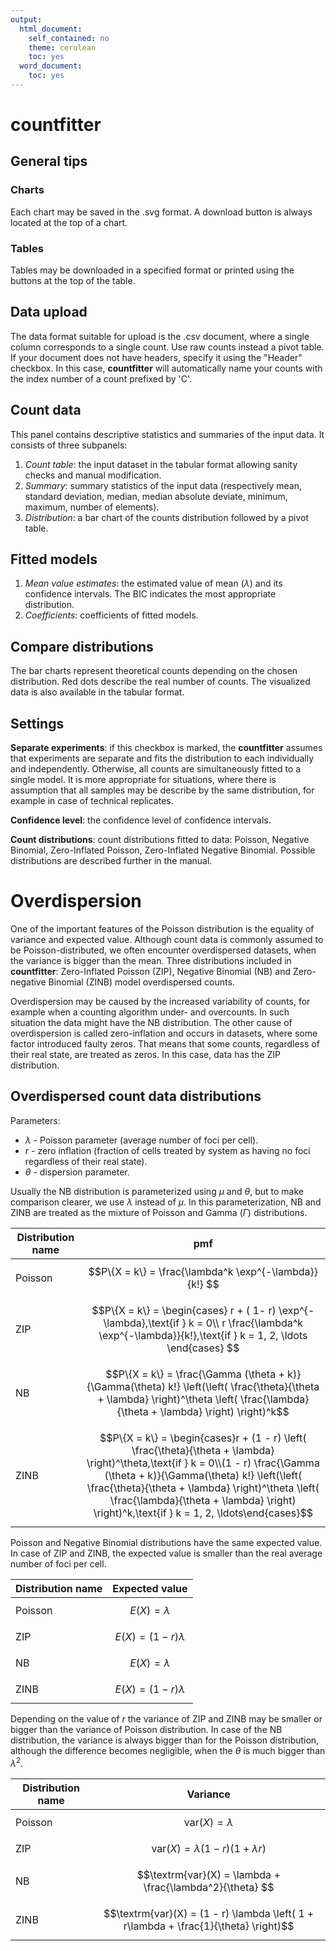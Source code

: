 ```yaml
---
output:
  html_document:
    self_contained: no
    theme: cerulean
    toc: yes
  word_document:
    toc: yes
---
```


# **countfitter**

## General tips

### Charts
Each chart may be saved in the .svg format. A download button is always located at the top of a chart. 

### Tables
Tables may be downloaded in a specified format or printed using the buttons at the top of the table.

## Data upload

The data format suitable for upload is the .csv document, where a single column corresponds to a single count. Use raw counts instead a pivot table. If your document does not have headers, specify it using the "Header" checkbox. In this case, **countfitter** will automatically name your counts with the index number of a count prefixed by 'C'.  

## Count data

This panel contains descriptive statistics and summaries of the input data. It consists of three subpanels:  
1. *Count table*: the input dataset in the tabular format allowing sanity checks and manual modification.
2. *Summary*: summary statistics of the input data (respectively mean, standard deviation, median, median absolute deviate, minimum, maximum, number of elements).  
3. *Distribution*: a bar chart of the counts distribution followed by a pivot table.  

## Fitted models

1. *Mean value estimates*: the estimated value of mean ($\lambda$) and its confidence intervals. The BIC indicates the most appropriate distribution.    
2. *Coefficients*: coefficients of fitted models. 

## Compare distributions

The bar charts represent theoretical counts depending on the chosen distribution. Red dots describe the real number of counts. The visualized data is also available in the tabular format.

## Settings

**Separate experiments**: if this checkbox is marked, the **countfitter** assumes that experiments are separate and fits the distribution to each individually and independently. Otherwise, all counts are simultaneously fitted to a single model. It is more appropriate for situations, where there is assumption that all samples may be describe by the same distribution, for example in case of technical replicates.  

**Confidence level**: the confidence level of confidence intervals.  

**Count distributions**: count distributions fitted to data: Poisson, Negative Binomial, Zero-Inflated Poisson, Zero-Inflated Negative Binomial. Possible distributions are described further in the manual.  

# Overdispersion

One of the important features of the Poisson distribution is the equality of variance and expected value. Although count data is commonly assumed to be Poisson-distributed, we often encounter overdispersed datasets, when the variance is bigger than the mean. Three distributions included in **countfitter**: Zero-Inflated Poisson (ZIP), Negative Binomial (NB) and Zero-negative Binomial (ZINB) model overdispersed counts. 

Overdispersion may be caused by the increased variability of counts, for example when a counting algorithm under- and overcounts. In such situation the data might have the NB distribution. The other cause of overdispersion is called zero-inflation and occurs in datasets, where some factor introduced faulty zeros. That means that some counts, regardless of their real state, are treated as zeros. In this case, data has the ZIP distribution.

## Overdispersed count data distributions

Parameters:

* $\lambda$ - Poisson parameter (average number of foci per cell).  
* $r$ - zero inflation (fraction of cells treated by system as having no foci regardless of their real state).  
* $\theta$ - dispersion parameter.
  
Usually the NB distribution is parameterized using $\mu$ and $\theta$, but to make comparison clearer, we use $\lambda$ instead of $\mu$. In this parameterization, NB and ZINB are treated as the mixture of Poisson and Gamma ($\Gamma$) distributions.  

Distribution name  | pmf 
-------------------|-------------
Poisson            |$$P\{X = k\} = \frac{\lambda^k \exp^{-\lambda}}{k!} $$
ZIP                |$$P\{X = k\} = \begin{cases} r + ( 1- r) \exp^{-\lambda},\text{if } k = 0\\ r \frac{\lambda^k \exp^{-\lambda}}{k!},\text{if } k = 1, 2, \ldots \end{cases} $$
NB                 |$$P\{X = k\} = \frac{\Gamma (\theta + k)}{\Gamma(\theta) k!}  \left(\left( \frac{\theta}{\theta + \lambda} \right)^\theta \left( \frac{\lambda}{\theta + \lambda} \right) \right)^k$$
ZINB               |$$P\{X = k\} = \begin{cases}r + (1 - r) \left( \frac{\theta}{\theta + \lambda} \right)^\theta,\text{if } k = 0\\(1 - r) \frac{\Gamma (\theta + k)}{\Gamma(\theta) k!}  \left(\left( \frac{\theta}{\theta + \lambda} \right)^\theta \left( \frac{\lambda}{\theta + \lambda} \right) \right)^k,\text{if } k = 1, 2, \ldots\end{cases}$$

Poisson and Negative Binomial distributions have the same expected value. In case of ZIP and ZINB, the expected value is smaller than the real average number of foci per cell.

Distribution name  | Expected value
-------------------|-------------
Poisson            |$$E(X) = \lambda $$
ZIP                |$$E(X) = (1 - r) \lambda $$
NB                 |$$E(X) = \lambda $$
ZINB               |$$E(X) = (1 - r)  \lambda $$  <!-- keep it here, because otherwise table parse oddly  -->

Depending on the value of $r$ the variance of ZIP and ZINB may be smaller or bigger than the variance of Poisson distribution. In case of the NB distribution, the variance is always bigger than for the Poisson distribution, although the difference becomes negligible, when the $\theta$ is much bigger than $\lambda^2$.

Distribution name  | Variance
-------------------|-------------
Poisson            |$$\textrm{var}(X) = \lambda $$
ZIP                |$$\textrm{var}(X) = \lambda (1 - r)(1 + \lambda r)$$
NB                 |$$\textrm{var}(X) = \lambda + \frac{\lambda^2}{\theta} $$
ZINB               |$$\textrm{var}(X) = (1 - r) \lambda \left( 1 + r\lambda  + \frac{1}{\theta} \right)$$

 